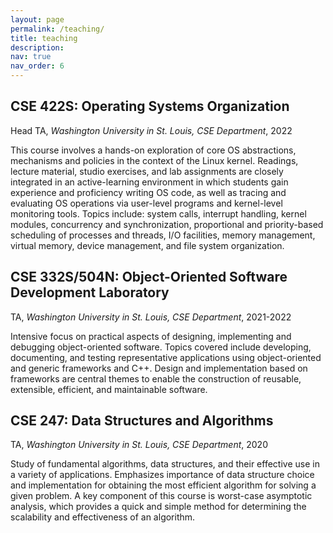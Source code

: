 ```yaml
---
layout: page
permalink: /teaching/
title: teaching
description: 
nav: true
nav_order: 6
---
```


## CSE 422S: Operating Systems Organization

Head TA, *Washington University in St. Louis, CSE Department*, 2022

This course involves a hands-on exploration of core OS abstractions, mechanisms and policies in the context of the Linux kernel. Readings, lecture material, studio exercises, and lab assignments are closely integrated in an active-learning environment in which students gain experience and proficiency writing OS code, as well as tracing and evaluating OS operations via user-level programs and kernel-level monitoring tools. Topics include: system calls, interrupt handling, kernel modules, concurrency and synchronization, proportional and priority-based scheduling of processes and threads, I/O facilities, memory management, virtual memory, device management, and file system organization.

## CSE 332S/504N: Object-Oriented Software Development Laboratory

TA, *Washington University in St. Louis, CSE Department*, 2021-2022

Intensive focus on practical aspects of designing, implementing and debugging object-oriented software. Topics covered include developing, documenting, and testing representative applications using object-oriented and generic frameworks and C++. Design and implementation based on frameworks are central themes to enable the construction of reusable, extensible, efficient, and maintainable software.

## CSE 247: Data Structures and Algorithms

TA, *Washington University in St. Louis, CSE Department*, 2020

Study of fundamental algorithms, data structures, and their effective use in a variety of applications. Emphasizes importance of data structure choice and implementation for obtaining the most efficient algorithm for solving a given problem. A key component of this course is worst-case asymptotic analysis, which provides a quick and simple method for determining the scalability and effectiveness of an algorithm.
